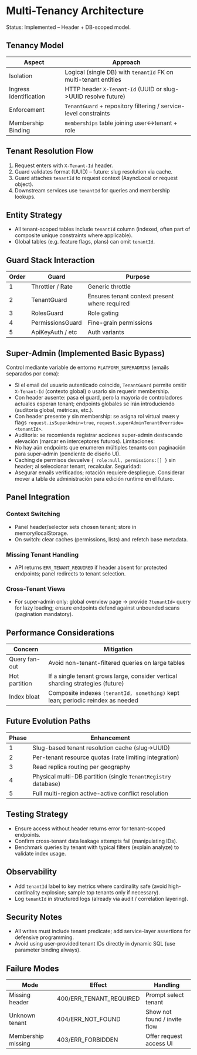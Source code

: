 # Multi-Tenancy Architecture

Status: Implemented – Header + DB-scoped model.

## Tenancy Model
| Aspect | Approach |
|--------|---------|
| Isolation | Logical (single DB) with `tenantId` FK on multi-tenant entities |
| Ingress Identification | HTTP header `X-Tenant-Id` (UUID or slug->UUID resolve future) |
| Enforcement | `TenantGuard` + repository filtering / service-level constraints |
| Membership Binding | `memberships` table joining user↔tenant + role |

## Tenant Resolution Flow
1. Request enters with `X-Tenant-Id` header.
2. Guard validates format (UUID) – future: slug resolution via cache.
3. Guard attaches `tenantId` to request context (AsyncLocal or request object).
4. Downstream services use `tenantId` for queries and membership lookups.

## Entity Strategy
- All tenant-scoped tables include `tenantId` column (indexed, often part of composite unique constraints where applicable).
- Global tables (e.g. feature flags, plans) can omit `tenantId`.

## Guard Stack Interaction
| Order | Guard | Purpose |
|-------|-------|---------|
| 1 | Throttler / Rate | Generic throttle |
| 2 | TenantGuard | Ensures tenant context present where required |
| 3 | RolesGuard | Role gating |
| 4 | PermissionsGuard | Fine-grain permissions |
| 5 | ApiKeyAuth / etc | Auth variants |

## Super-Admin (Implemented Basic Bypass)
Control mediante variable de entorno `PLATFORM_SUPERADMINS` (emails separados por coma):
- Si el email del usuario autenticado coincide, `TenantGuard` permite omitir `X-Tenant-Id` (contexto global) o usarlo sin requerir membership.
- Con header ausente: pasa el guard, pero la mayoría de controladores actuales esperan tenant; endpoints globales se irán introduciendo (auditoría global, métricas, etc.).
- Con header presente y sin membership: se asigna rol virtual `OWNER` y flags `request.isSuperAdmin=true`, `request.superAdminTenantOverride=<tenantId>`.
- Auditoría: se recomienda registrar acciones super-admin destacando elevación (marcar en interceptores futuros).
Limitaciones:
- No hay aún endpoints que enumeren múltiples tenants con paginación para super-admin (pendiente de diseño UI).
- Caching de permisos devuelve `{ role:null, permissions:[] }` sin header; al seleccionar tenant, recalcular.
Seguridad:
- Asegurar emails verificados; rotación requiere despliegue. Considerar mover a tabla de administración para edición runtime en el futuro.

## Panel Integration
### Context Switching
- Panel header/selector sets chosen tenant; store in memory/localStorage.
- On switch: clear caches (permissions, lists) and refetch base metadata.

### Missing Tenant Handling
- API returns `ERR_TENANT_REQUIRED` if header absent for protected endpoints; panel redirects to tenant selection.

### Cross-Tenant Views
- For super-admin only: global overview page -> provide `?tenantId=` query for lazy loading; ensure endpoints defend against unbounded scans (pagination mandatory).

## Performance Considerations
| Concern | Mitigation |
|---------|-----------|
| Query fan-out | Avoid non-tenant-filtered queries on large tables |
| Hot partition | If a single tenant grows large, consider vertical sharding strategies (future) |
| Index bloat | Composite indexes `(tenantId, something)` kept lean; periodic reindex as needed |

## Future Evolution Paths
| Phase | Enhancement |
|-------|------------|
| 1 | Slug-based tenant resolution cache (slug→UUID) |
| 2 | Per-tenant resource quotas (rate limiting integration) |
| 3 | Read replica routing per geography |
| 4 | Physical multi-DB partition (single `TenantRegistry` database) |
| 5 | Full multi-region active-active conflict resolution |

## Testing Strategy
- Ensure access without header returns error for tenant-scoped endpoints.
- Confirm cross-tenant data leakage attempts fail (manipulating IDs).
- Benchmark queries by tenant with typical filters (explain analyze) to validate index usage.

## Observability
- Add `tenantId` label to key metrics where cardinality safe (avoid high-cardinality explosion; sample top tenants only if necessary).
- Log `tenantId` in structured logs (already via audit / correlation layering).

## Security Notes
- All writes must include tenant predicate; add service-layer assertions for defensive programming.
- Avoid using user-provided tenant IDs directly in dynamic SQL (use parameter binding always).

## Failure Modes
| Mode | Effect | Handling |
|------|--------|----------|
| Missing header | 400/ERR_TENANT_REQUIRED | Prompt select tenant |
| Unknown tenant | 404/ERR_NOT_FOUND | Show not found / invite flow |
| Membership missing | 403/ERR_FORBIDDEN | Offer request access UI |

